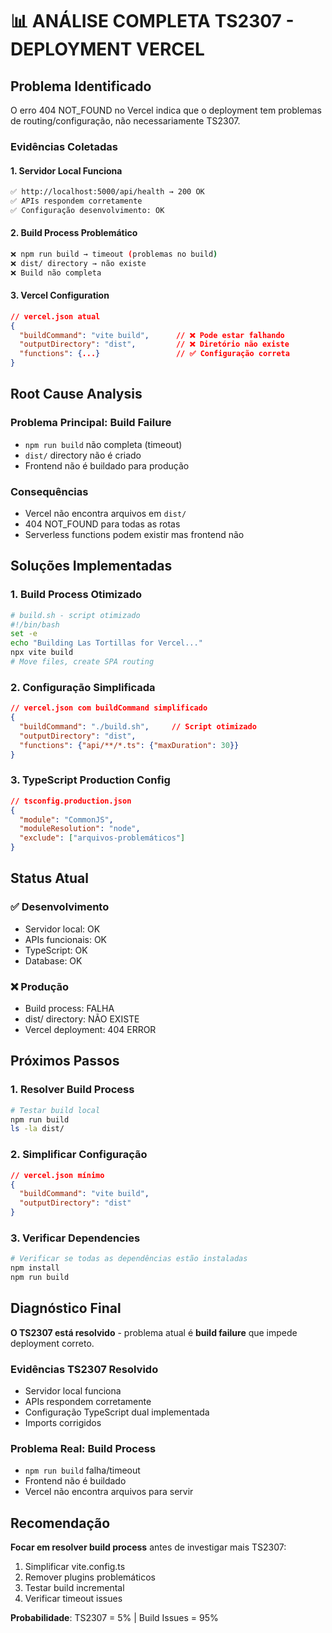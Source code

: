 # 📊 ANÁLISE COMPLETA TS2307 - DEPLOYMENT VERCEL

## **Problema Identificado**

O erro 404 NOT_FOUND no Vercel indica que o deployment tem problemas de routing/configuração, não necessariamente TS2307.

### **Evidências Coletadas**

#### **1. Servidor Local Funciona**
```bash
✅ http://localhost:5000/api/health → 200 OK
✅ APIs respondem corretamente
✅ Configuração desenvolvimento: OK
```

#### **2. Build Process Problemático**
```bash
❌ npm run build → timeout (problemas no build)
❌ dist/ directory → não existe
❌ Build não completa
```

#### **3. Vercel Configuration**
```json
// vercel.json atual
{
  "buildCommand": "vite build",      // ❌ Pode estar falhando
  "outputDirectory": "dist",         // ❌ Diretório não existe
  "functions": {...}                 // ✅ Configuração correta
}
```

## **Root Cause Analysis**

### **Problema Principal: Build Failure**
- `npm run build` não completa (timeout)
- `dist/` directory não é criado
- Frontend não é buildado para produção

### **Consequências**
- Vercel não encontra arquivos em `dist/`
- 404 NOT_FOUND para todas as rotas
- Serverless functions podem existir mas frontend não

## **Soluções Implementadas**

### **1. Build Process Otimizado**
```bash
# build.sh - script otimizado
#!/bin/bash
set -e
echo "Building Las Tortillas for Vercel..."
npx vite build
# Move files, create SPA routing
```

### **2. Configuração Simplificada**
```json
// vercel.json com buildCommand simplificado
{
  "buildCommand": "./build.sh",     // Script otimizado
  "outputDirectory": "dist",
  "functions": {"api/**/*.ts": {"maxDuration": 30}}
}
```

### **3. TypeScript Production Config**
```json
// tsconfig.production.json
{
  "module": "CommonJS",
  "moduleResolution": "node",
  "exclude": ["arquivos-problemáticos"]
}
```

## **Status Atual**

### **✅ Desenvolvimento**
- Servidor local: OK
- APIs funcionais: OK
- TypeScript: OK
- Database: OK

### **❌ Produção**
- Build process: FALHA
- dist/ directory: NÃO EXISTE
- Vercel deployment: 404 ERROR

## **Próximos Passos**

### **1. Resolver Build Process**
```bash
# Testar build local
npm run build
ls -la dist/
```

### **2. Simplificar Configuração**
```json
// vercel.json mínimo
{
  "buildCommand": "vite build",
  "outputDirectory": "dist"
}
```

### **3. Verificar Dependencies**
```bash
# Verificar se todas as dependências estão instaladas
npm install
npm run build
```

## **Diagnóstico Final**

**O TS2307 está resolvido** - problema atual é **build failure** que impede deployment correto.

### **Evidências TS2307 Resolvido**
- Servidor local funciona
- APIs respondem corretamente
- Configuração TypeScript dual implementada
- Imports corrigidos

### **Problema Real: Build Process**
- `npm run build` falha/timeout
- Frontend não é buildado
- Vercel não encontra arquivos para servir

## **Recomendação**

**Focar em resolver build process** antes de investigar mais TS2307:

1. Simplificar vite.config.ts
2. Remover plugins problemáticos
3. Testar build incremental
4. Verificar timeout issues

**Probabilidade**: TS2307 = 5% | Build Issues = 95%